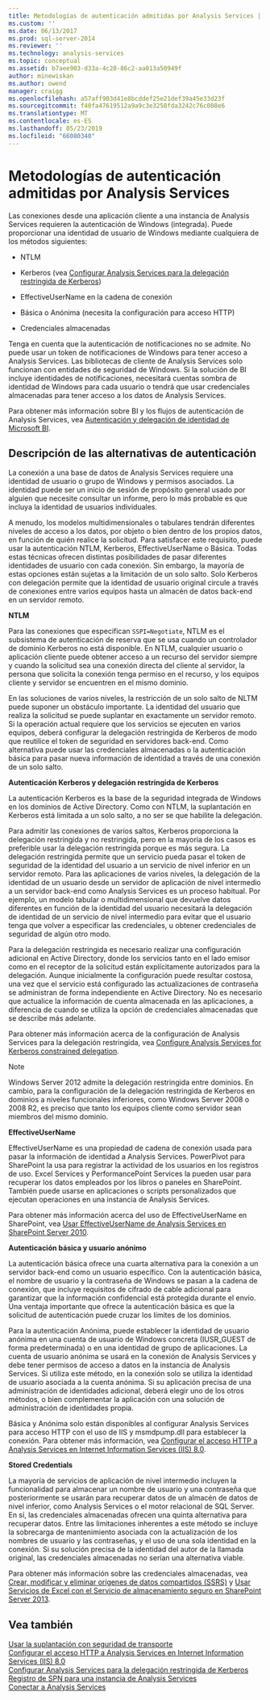 ```yaml
---
title: Metodologías de autenticación admitidas por Analysis Services | Microsoft Docs
ms.custom: ''
ms.date: 06/13/2017
ms.prod: sql-server-2014
ms.reviewer: ''
ms.technology: analysis-services
ms.topic: conceptual
ms.assetid: b7aee903-d33a-4c20-86c2-aa013a50949f
author: minewiskan
ms.author: owend
manager: craigg
ms.openlocfilehash: a57aff903d41e8bcddef25e21def39a45e33d23f
ms.sourcegitcommit: f40fa47619512a9a9c3e3258fda3242c76c008e6
ms.translationtype: MT
ms.contentlocale: es-ES
ms.lasthandoff: 05/23/2019
ms.locfileid: "66080340"
---
```

# <a name="authentication-methodologies-supported-by-analysis-services"></a>Metodologías de autenticación admitidas por Analysis Services
  Las conexiones desde una aplicación cliente a una instancia de Analysis Services requieren la autenticación de Windows (integrada). Puede proporcionar una identidad de usuario de Windows mediante cualquiera de los métodos siguientes:  
  
-   NTLM  
  
-   Kerberos (vea [Configurar Analysis Services para la delegación restringida de Kerberos](configure-analysis-services-for-kerberos-constrained-delegation.md))  
  
-   EffectiveUserName en la cadena de conexión  
  
-   Básica o Anónima (necesita la configuración para acceso HTTP)  
  
-   Credenciales almacenadas  
  
 Tenga en cuenta que la autenticación de notificaciones no se admite. No puede usar un token de notificaciones de Windows para tener acceso a Analysis Services. Las bibliotecas de cliente de Analysis Services solo funcionan con entidades de seguridad de Windows. Si la solución de BI incluye identidades de notificaciones, necesitará cuentas sombra de identidad de Windows para cada usuario o tendrá que usar credenciales almacenadas para tener acceso a los datos de Analysis Services.  
  
 Para obtener más información sobre BI y los flujos de autenticación de Analysis Services, vea [Autenticación y delegación de identidad de Microsoft BI](https://go.microsoft.com/fwlink/?LinkID=286576).  
  
##  <a name="bkmk_auth"></a> Descripción de las alternativas de autenticación  
 La conexión a una base de datos de Analysis Services requiere una identidad de usuario o grupo de Windows y permisos asociados. La identidad puede ser un inicio de sesión de propósito general usado por alguien que necesite consultar un informe, pero lo más probable es que incluya la identidad de usuarios individuales.  
  
 A menudo, los modelos multidimensionales o tabulares tendrán diferentes niveles de acceso a los datos, por objeto o bien dentro de los propios datos, en función de quién realice la solicitud. Para satisfacer este requisito, puede usar la autenticación NTLM, Kerberos, EffectiveUserName o Básica. Todas estas técnicas ofrecen distintas posibilidades de pasar diferentes identidades de usuario con cada conexión. Sin embargo, la mayoría de estas opciones están sujetas a la limitación de un solo salto. Solo Kerberos con delegación permite que la identidad de usuario original circule a través de conexiones entre varios equipos hasta un almacén de datos back-end en un servidor remoto.  
  
 **NTLM**  
  
 Para las conexiones que especifican `SSPI=Negotiate`, NTLM es el subsistema de autenticación de reserva que se usa cuando un controlador de dominio Kerberos no está disponible. En NTLM, cualquier usuario o aplicación cliente puede obtener acceso a un recurso del servidor siempre y cuando la solicitud sea una conexión directa del cliente al servidor, la persona que solicita la conexión tenga permiso en el recurso, y los equipos cliente y servidor se encuentren en el mismo dominio.  
  
 En las soluciones de varios niveles, la restricción de un solo salto de NLTM puede suponer un obstáculo importante. La identidad del usuario que realiza la solicitud se puede suplantar en exactamente un servidor remoto. Si la operación actual requiere que los servicios se ejecuten en varios equipos, deberá configurar la delegación restringida de Kerberos de modo que reutilice el token de seguridad en servidores back-end. Como alternativa puede usar las credenciales almacenadas o la autenticación básica para pasar nueva información de identidad a través de una conexión de un solo salto.  
  
 **Autenticación Kerberos y delegación restringida de Kerberos**  
  
 La autenticación Kerberos es la base de la seguridad integrada de Windows en los dominios de Active Directory. Como con NTLM, la suplantación en Kerberos está limitada a un solo salto, a no ser se que habilite la delegación.  
  
 Para admitir las conexiones de varios saltos, Kerberos proporciona la delegación restringida y no restringida, pero en la mayoría de los casos es preferible usar la delegación restringida porque es más segura. La delegación restringida permite que un servicio pueda pasar el token de seguridad de la identidad del usuario a un servicio de nivel inferior en un servidor remoto. Para las aplicaciones de varios niveles, la delegación de la identidad de un usuario desde un servidor de aplicación de nivel intermedio a un servidor back-end como Analysis Services es un proceso habitual. Por ejemplo, un modelo tabular o multidimensional que devuelve datos diferentes en función de la identidad del usuario necesitará la delegación de identidad de un servicio de nivel intermedio para evitar que el usuario tenga que volver a especificar las credenciales, u obtener credenciales de seguridad de algún otro modo.  
  
 Para la delegación restringida es necesario realizar una configuración adicional en Active Directory, donde los servicios tanto en el lado emisor como en el receptor de la solicitud están explícitamente autorizados para la delegación. Aunque inicialmente la configuración puede resultar costosa, una vez que el servicio está configurado las actualizaciones de contraseña se administran de forma independiente en Active Directory. No es necesario que actualice la información de cuenta almacenada en las aplicaciones, a diferencia de cuando se utiliza la opción de credenciales almacenadas que se describe más adelante.  
  
 Para obtener más información acerca de la configuración de Analysis Services para la delegación restringida, vea [Configure Analysis Services for Kerberos constrained delegation](configure-analysis-services-for-kerberos-constrained-delegation.md).  
  
> [!NOTE]  
>  Windows Server 2012 admite la delegación restringida entre dominios. En cambio, para la configuración de la delegación restringida de Kerberos en dominios a niveles funcionales inferiores, como Windows Server 2008 o 2008 R2, es preciso que tanto los equipos cliente como servidor sean miembros del mismo dominio.  
  
 **EffectiveUserName**  
  
 EffectiveUserName es una propiedad de cadena de conexión usada para pasar la información de identidad a Analysis Services. PowerPivot para SharePoint la usa para registrar la actividad de los usuarios en los registros de uso. Excel Services y PerformancePoint Services la pueden usar para recuperar los datos empleados por los libros o paneles en SharePoint. También puede usarse en aplicaciones o scripts personalizados que ejecutan operaciones en una instancia de Analysis Services.  
  
 Para obtener más información acerca del uso de EffectiveUserName en SharePoint, vea [Usar EffectiveUserName de Analysis Services en SharePoint Server 2010](https://go.microsoft.com/fwlink/?LinkId=311905).  
  
 **Autenticación básica y usuario anónimo**  
  
 La autenticación básica ofrece una cuarta alternativa para la conexión a un servidor back-end como un usuario específico. Con la autenticación básica, el nombre de usuario y la contraseña de Windows se pasan a la cadena de conexión, que incluye requisitos de cifrado de cable adicional para garantizar que la información confidencial está protegida durante el envío. Una ventaja importante que ofrece la autenticación básica es que la solicitud de autenticación puede cruzar los límites de los dominios.  
  
 Para la autenticación Anónima, puede establecer la identidad de usuario anónima en una cuenta de usuario de Windows concreta (IUSR_GUEST de forma predeterminada) o en una identidad de grupo de aplicaciones. La cuenta de usuario anónima se usará en la conexión de Analysis Services y debe tener permisos de acceso a datos en la instancia de Analysis Services. Si utiliza este método, en la conexión solo se utiliza la identidad de usuario asociada a la cuenta anónima. Si su aplicación precisa de una administración de identidades adicional, deberá elegir uno de los otros métodos, o bien complementar la aplicación con una solución de administración de identidades propia.  
  
 Básica y Anónima solo están disponibles al configurar Analysis Services para acceso HTTP con el uso de IIS y msmdpump.dll para establecer la conexión. Para obtener más información, vea [Configurar el acceso HTTP a Analysis Services en Internet Information Services &#40;IIS&#41; 8.0](configure-http-access-to-analysis-services-on-iis-8-0.md).  
  
 **Stored Credentials**  
  
 La mayoría de servicios de aplicación de nivel intermedio incluyen la funcionalidad para almacenar un nombre de usuario y una contraseña que posteriormente se usarán para recuperar datos de un almacén de datos de nivel inferior, como Analysis Services o el motor relacional de SQL Server. En sí, las credenciales almacenadas ofrecen una quinta alternativa para recuperar datos. Entre las limitaciones inherentes a este método se incluye la sobrecarga de mantenimiento asociada con la actualización de los nombres de usuario y las contraseñas, y el uso de una sola identidad en la conexión. Si su solución precisa de la identidad del autor de la llamada original, las credenciales almacenadas no serían una alternativa viable.  
  
 Para obtener más información sobre las credenciales almacenadas, vea [Crear, modificar y eliminar orígenes de datos compartidos &#40;SSRS&#41;](../../reporting-services/report-data/create-modify-and-delete-shared-data-sources-ssrs.md) y [Usar Servicios de Excel con el Servicio de almacenamiento seguro en SharePoint Server 2013](https://go.microsoft.com/fwlink/?LinkID=309869).  
  
## <a name="see-also"></a>Vea también  
 [Usar la suplantación con seguridad de transporte](https://go.microsoft.com/fwlink/?LinkId=311727)   
 [Configurar el acceso HTTP a Analysis Services en Internet Information Services &#40;IIS&#41; 8.0](configure-http-access-to-analysis-services-on-iis-8-0.md)   
 [Configurar Analysis Services para la delegación restringida de Kerberos](configure-analysis-services-for-kerberos-constrained-delegation.md)   
 [Registro de SPN para una instancia de Analysis Services](spn-registration-for-an-analysis-services-instance.md)   
 [Conectar a Analysis Services](connect-to-analysis-services.md)  
  
  
